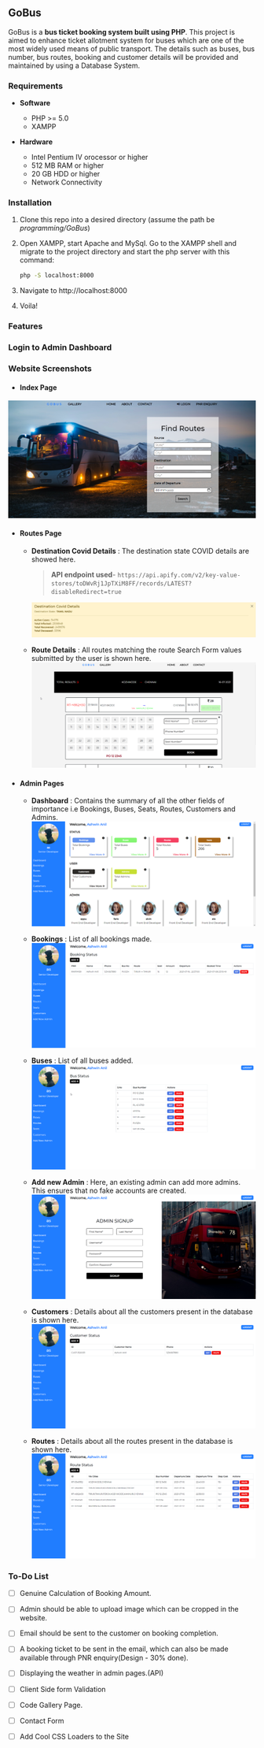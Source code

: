 GoBus
---

GoBus is a **bus ticket booking system built using PHP**. This project is aimed to enhance ticket allotment system for buses which are one of the most widely used means of public transport. The details such as buses, bus number, bus routes, booking and customer details will be provided and maintained by using a Database System.

### Requirements
- **Software**
    -  PHP >= 5.0
    - XAMPP

- **Hardware**
    - Intel Pentium IV orocessor or higher
    - 512 MB RAM or higher
    - 20 GB HDD or higher
    - Network Connectivity

### Installation
1. Clone this repo into a desired directory (assume the path be *programming/GoBus*)
2. Open XAMPP, start Apache and MySql. Go to the XAMPP shell and migrate to the project directory and start the php server with this command:

    ```sh
    php -S localhost:8000
    ```
3. Navigate to http://localhost:8000
4. Voila!

### Features

### Login to Admin Dashboard

### Website Screenshots

- #### Index Page
![Index Snap](assets/img/index_snap.png)

- #### Routes Page
    - **Destination Covid Details** : The destination state COVID details are showed here. 
        > **API endpoint used**- `https://api.apify.com/v2/key-value-stores/toDWvRj1JpTXiM8FF/records/LATEST?disableRedirect=true` 

        ![Covid Stats](assets/img/dest_covid_details.png)

    - **Route Details** : All routes matching the route Search Form values submitted by the user is shown here.
        ![Routes Snap](assets/img/routes_snap.png)

- #### Admin Pages
    -  **Dashboard** : Contains the summary of all the other fields of importance i.e Bookings, Buses, Seats, Routes, Customers and Admins.
        ![Admin Dashboard Snap](assets/img/admin_dashboard_snap.png)

    - **Bookings** : List of all bookings made.
        ![Bookings Page Snap](assets/img/admin_booking_snap.png)

    - **Buses** : List of all buses added.
        ![Buses Page Snap](assets/img/admin_bus_snap.png)

    - **Add new Admin** : Here, an existing admin can add more admins. This ensures that no fake accounts are created.
        ![Admin Signup Snap](assets/img/admin_signup_snap.png)
    
    - **Customers** : Details about all the customers present in the database is shown here.
        ![Customers Page Snap](assets/img/admin_customers_snap.png)

    - **Routes** : Details about all the routes present in the database is shown here.
        ![Admin Routes Page snap](assets/img/admin_routes_snap.png)

### To-Do List

- [ ] Genuine Calculation of Booking Amount.
- [ ] Admin should be able to upload image which can be cropped in the website.
- [ ] Email should be sent to the customer on booking completion.
- [ ] A booking ticket to be sent in the email, which can also be made available through PNR enquiry(Design - 30% done).
- [ ] Displaying the weather in admin pages.(API)
- [ ] Client Side form Validation
- [ ] Code Gallery Page.
- [ ] Contact Form
- [ ] Add Cool CSS Loaders to the Site 


